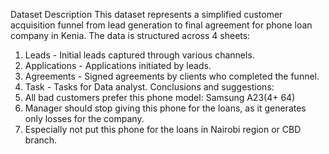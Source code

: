 Dataset Description
This dataset represents a simplified customer acquisition funnel from lead generation to final agreement for phone loan company in Kenia. 
The data is structured across 4 sheets:
1.	Leads - Initial leads captured through various channels.
2.	Applications - Applications initiated by leads.
3.	Agreements - Signed agreements by clients who completed the funnel.
4.	Task - Tasks for Data analyst.
Conclusions and suggestions:
1.	All bad customers prefer this phone model: Samsung A23(4+ 64)
2.	Manager should stop giving this phone for the loans, as it generates only losses for the company.
3.	Especially not put this phone for the loans in Nairobi region or CBD branch.


